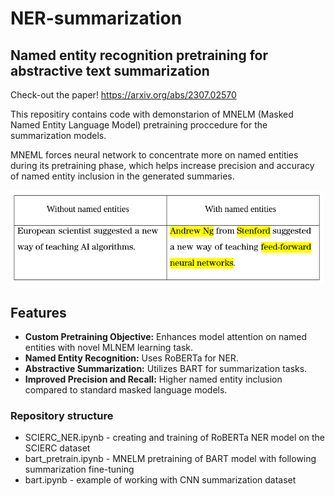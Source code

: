 # NER-summarization
## Named entity recognition pretraining for abstractive text summarization

Check-out the paper! https://arxiv.org/abs/2307.02570

This repositiry contains code with demonstarion of MNELM (Masked Named Entity Language Model) pretraining proccedure for the summarization models.

MNEML forces neural network to concentrate more on named entities during its pretraining phase, which helps increase precision and accuracy of named entity inclusion in the generated summaries.

<img src="example.png" width="500">


## Features
- **Custom Pretraining Objective:** Enhances model attention on named entities with novel MLNEM learning task.
- **Named Entity Recognition:** Uses RoBERTa for NER.
- **Abstractive Summarization:** Utilizes BART for summarization tasks.
- **Improved Precision and Recall:** Higher named entity inclusion compared to standard masked language models.

### Repository structure

* SCIERC_NER.ipynb - creating and training of RoBERTa NER model on the SCIERC dataset
* bart_pretrain.ipynb - MNELM pretraining of BART model with following summarization fine-tuning
* bart.ipynb - example of working with CNN summarization dataset
